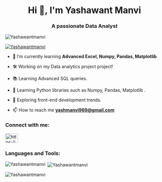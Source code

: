 <h1 align="center">Hi 👋, I'm Yashawant Manvi</h1>
<h3 align="center">A passionate Data Analyst</h3>

<p align="left"> <img src="https://komarev.com/ghpvc/?username=Yashawantmanvi&label=Profile%20views&color=0e75b6&style=flat" alt="Yashawantmanvi" /> </p>

<p align="left"> <a href="https://github.com/ryo-ma/github-profile-trophy"><img src="https://github-profile-trophy.vercel.app/?username=Yashawantmanvi" alt="Yashawantmanvi" /></a> </p>

- 🌱 I’m currently learning **Advanced Excel, Numpy, Pandas, Matplotlib**
  
- 🛠️ Working on my Data analytics project project!
  
- 📚 Learning Advanced SQL queries.
  
- 🐍 Learning Python libraries such as Numpy, Pandas, Matplotlib .
  
- 🌱 Exploring front-end development trends.

- 📫 How to reach me **yashmanvi969@gmail.com**

<h3 align="left">Connect with me:</h3>
<p align="left">
<a href="https://linkedin.com/in/https://www.linkedin.com/in/yashawantmanvi" target="blank"><img align="center" src="https://raw.githubusercontent.com/rahuldkjain/github-profile-readme-generator/master/src/images/icons/Social/linked-in-alt.svg" alt="https://www.linkedin.com/in/yashawantmanvi" height="30" width="40" /></a>
</p>

<h3 align="left">Languages and Tools:</h3>

<p><img align="left" src="https://github-readme-stats.vercel.app/api/top-langs?username=Yashawantmanvi&show_icons=true&locale=en&layout=compact" alt="Yashawantmanvi" /></p>

<p>&nbsp;<img align="center" src="https://github-readme-stats.vercel.app/api?username=Yashawantmanvi&show_icons=true&locale=en" alt="Yashawantmanvi" /></p>

<p> <img align="center" src="https://github-readme-streak-stats.herokuapp.com/?user=Yashawantmanvi&" alt="Yashawantmanvi" /></p>

